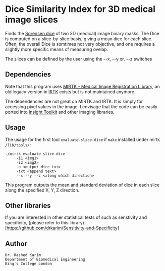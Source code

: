 # Dice Similarity Index for 3D medical image slices
Finds the [Sorensen dice](http://en.wikipedia.org/wiki/Sørensen–Dice_coefficient) of two 3D (medical) image binary masks. The Dice is computed on a slice-by-slice basis, giving a mean dice for each slice. Often, the overall Dice is somtimes not very objective, and one requires a slightly more specific means of measuring ovelap. 

The slices can be defined by the user using the --x, --y or, --z switches

## Dependencies
Note that this program uses [MIRTK - Medical Image Registration Library](https://github.com/BioMedIA/MIRTK), an old legacy version in [IRTK](https://wwwhomes.doc.ic.ac.uk/~rkarim/mediawiki/index.php?title=Sense_Dice_Code_Ver_2) exists but is not maintained anymore. 

The dependencies are not great on MIRTK and IRTK. It is simply for accessing pixel values in the image. I envisage that the code can be easily ported into [Insight Toolkit](https://github.com/InsightSoftwareConsortium/ITK) and other imaging libraries. 

## Usage 
The usage for the first tool ```evaluate-slice-dice``` if ``make`` installed under mirtk ``/lib/tools/``:
```
./mirtk evaluate-slice-dice 
     -i1 <img1> 
     -i2 <img2> 
     -o <output dice txt> 
     -txt <append text> 
     --x --y --z <along which direction>
```
This program outputs the mean and standard deviation of dice in each slice along the specified X, Y, Z direction. 

## Other libraries 
If you are interested in other statistical tests of  such as senstivity and specificity, (please refer to this library)[https://github.com/drkarim/Sensitivity-and-Specificity]


## Author 
```
Dr. Rashed Karim 
Department of Biomedical Engineering 
King's College London 
```
